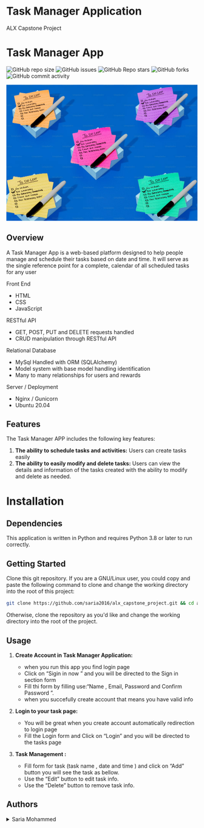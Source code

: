# Task Manager Application
ALX Capstone Project
# Task Manager App
![GitHub repo size](https://img.shields.io/github/repo-size/saria2016/alx_capstone_project)
![GitHub issues](https://img.shields.io/github/issues/saria2016/alx_capstone_project)
![GitHub Repo stars](https://img.shields.io/github/stars/saria2016/alx_capstone_project?logo=github&style=flat)
![GitHub forks](https://img.shields.io/github/forks/saria2016/alx_capstone_project?logo=github&style=falt)
![GitHub commit activity](https://img.shields.io/github/commit-activity/m/saria2016/alx_capstone_project?logo=github)

![banner](./static/img/task.png)

## Overview

A Task Manager App is a web-based platform designed to help people manage and schedule their tasks based on date and time. It will serve as the single reference point for a complete, calendar of all scheduled tasks for any user


Front End
* HTML
* CSS
* JavaScript

RESTful API
* GET, POST, PUT and DELETE requests handled
* CRUD manipulation through RESTful API

Relational Database
* MySql Handled with ORM (SQLAlchemy)
* Model system with base model handling identification
* Many to many relationships for users and rewards

Server / Deployment
* Nginx / Gunicorn
* Ubuntu 20.04

## Features

The Task Manager APP includes the following key features:

1. **The ability to schedule tasks and activities:** Users can create tasks easily
2. **The ability to easily modify and delete tasks:** Users can view the details and information of the tasks created with the ability to modify and delete as needed.

# Installation
## Dependencies
This application is written in Python and requires Python 3.8 or later to run correctly.

## Getting Started

Clone this git repository. If you are a GNU/Linux user, you could copy and paste the
following command to clone and change the working directory into the root of this project:

```sh
git clone https://github.com/saria2016/alx_capstone_project.git && cd alx_capstone_project
```

Otherwise, clone the repository as you'd like and change the working directory into
the root of the project.


## Usage

1. **Create Account in Task Manager Application:**
   - when you run this app you find login page  
   - Click on “Sigin in now ” and you will be directed to the Sign in section form 
   - Fill thi form by filling use:“Name , Email, Password and Confirm Password ”.
   - when you succefully create account that means you have valid info 

2. **Login to your task page:**
   - You will be great when you create account automatically redirection to login page
   - Fill the Login form and Click on “Login” and you will be directed to the tasks page 
  
3. **Task Management :**
     - Fill form for task (task name , date and time ) and click on “Add” button you will see the task as bellow.
     - Use the “Edit” button to edit task info.
     - Use the “Delete” button to remove task info.

## Authors

<details>
    <summary>Saria Mohammed</summary>
    <ul>
    <li><a href="https://www.github.com/saria2016">GitHub</a></li>
    <li><a href="https://www.linkedin.com/in/saria-mohi-aldein-mohammed-b17630137/">Linkedin</a></li>
    <li><a href="mailto:saria1904@gmail.com">Gmail</a></li>
    </ul>
</details>
